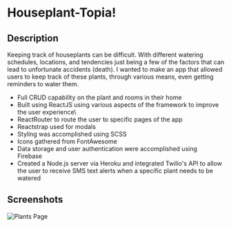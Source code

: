 # Houseplant-Topia!

## Description

Keeping track of houseplants can be difficult. With different watering schedules, locations, and tendencies just being a few of the factors that can lead to unfortunate accidents (death).  I wanted to make an app that allowed users to keep track of these plants, through various means, even getting reminders to water them. 

* Full CRUD capability on the plant and rooms in their home
* Built using ReactJS using various aspects of the framework to improve the user experience\
* ReactRouter to route the user to specific pages of the app
* Reactstrap used for modals
* Styling was accomplished using SCSS
* Icons gathered from FontAwesome
* Data storage and user authentication were accomplished using Firebase 
* Created a Node.js server via Heroku and integrated Twilio's API to allow the user to receive SMS text alerts when a specific plant needs to be watered

## Screenshots

![Plants Page](https://i.imgur.com/Pl4wFC5.png)
